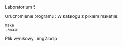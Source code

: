 Laboratorium 5

Uruchomienie programu : 
W katalogu z plikiem makefile:
```
make
./main
```

Plik wynikowy : img2.bmp
